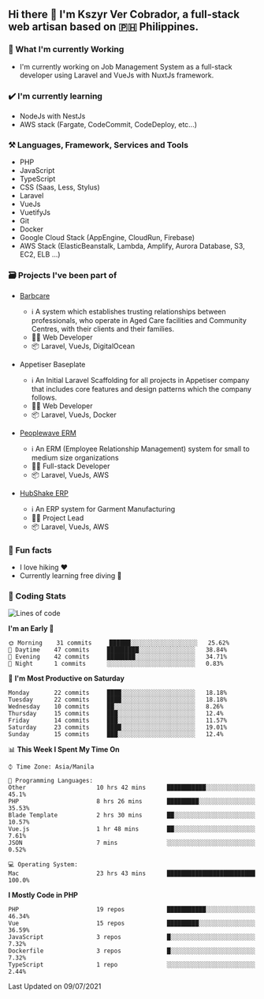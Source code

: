 ## Hi there 👋 I'm Kszyr Ver Cobrador, a full-stack web artisan based on 🇵🇭 Philippines.

### 🚀 What I'm currently Working

- I'm currently working on Job Management System as a full-stack developer using Laravel and VueJs with NuxtJs framework.

### ✔️ I'm currently learning

- NodeJs with NestJs
- AWS stack (Fargate, CodeCommit, CodeDeploy, etc...)

### ⚒️ Languages, Framework, Services and Tools
- PHP
- JavaScript
- TypeScript
- CSS (Saas, Less, Stylus)
- Laravel
- VueJs
- VuetifyJs
- Git
- Docker
- Google Cloud Stack (AppEngine, CloudRun, Firebase)
- AWS Stack (ElasticBeanstalk, Lambda, Amplify, Aurora Database, S3, EC2, ELB ...)


### 🗃 Projects I've been part of

- <a href="https://appetiser.com.au/portfolio/barbcare" target="_blank">Barbcare</a>

  - ℹ️ A system which establishes trusting relationships between professionals, who operate in Aged Care facilities and Community Centres, with their clients and their families.
  - 👨‍💻 Web Developer
  - 📦 Laravel, VueJs, DigitalOcean

- Appetiser Baseplate

  - ℹ️ An Initial Laravel Scaffolding for all projects in Appetiser company that includes core features and design patterns which the company follows.
  - 👨‍💻 Web Developer
  - 📦 Laravel, VueJs, Docker

- <a href="https://peoplewave.co" target="_blank">Peoplewave ERM</a>

  - ℹ️ An ERM (Employee Relationship Management) system for small to medium size organizations
  - 👨‍💻 Full-stack Developer
  - 📦 Laravel, VueJs, AWS

- <a href="https://www.posbang.com/garment-erp" target="_blank">HubShake ERP</a>

  - ℹ️ An ERP system for Garment Manufacturing
  - 👨‍💻 Project Lead
  - 📦 Laravel, VueJs, AWS

### 🌴 Fun facts

- I love hiking ❤️
- Currently learning free diving 🥽

### 🌟 Coding Stats

<!-- WakaTime Stats -->

<!--START_SECTION:waka-->
![Lines of code](https://img.shields.io/badge/From%20Hello%20World%20I%27ve%20Written-489371%20lines%20of%20code-blue)

**I'm an Early 🐤** 

```text
🌞 Morning    31 commits     ██████░░░░░░░░░░░░░░░░░░░   25.62% 
🌆 Daytime    47 commits     █████████░░░░░░░░░░░░░░░░   38.84% 
🌃 Evening    42 commits     ████████░░░░░░░░░░░░░░░░░   34.71% 
🌙 Night      1 commits      ░░░░░░░░░░░░░░░░░░░░░░░░░   0.83%

```
📅 **I'm Most Productive on Saturday** 

```text
Monday       22 commits     ████░░░░░░░░░░░░░░░░░░░░░   18.18% 
Tuesday      22 commits     ████░░░░░░░░░░░░░░░░░░░░░   18.18% 
Wednesday    10 commits     ██░░░░░░░░░░░░░░░░░░░░░░░   8.26% 
Thursday     15 commits     ███░░░░░░░░░░░░░░░░░░░░░░   12.4% 
Friday       14 commits     ███░░░░░░░░░░░░░░░░░░░░░░   11.57% 
Saturday     23 commits     ████░░░░░░░░░░░░░░░░░░░░░   19.01% 
Sunday       15 commits     ███░░░░░░░░░░░░░░░░░░░░░░   12.4%

```


📊 **This Week I Spent My Time On** 

```text
⌚︎ Time Zone: Asia/Manila

💬 Programming Languages: 
Other                    10 hrs 42 mins      ███████████░░░░░░░░░░░░░░   45.1% 
PHP                      8 hrs 26 mins       █████████░░░░░░░░░░░░░░░░   35.53% 
Blade Template           2 hrs 30 mins       ██░░░░░░░░░░░░░░░░░░░░░░░   10.57% 
Vue.js                   1 hr 48 mins        ██░░░░░░░░░░░░░░░░░░░░░░░   7.61% 
JSON                     7 mins              ░░░░░░░░░░░░░░░░░░░░░░░░░   0.52%

💻 Operating System: 
Mac                      23 hrs 43 mins      █████████████████████████   100.0%

```

**I Mostly Code in PHP** 

```text
PHP                      19 repos            ███████████░░░░░░░░░░░░░░   46.34% 
Vue                      15 repos            █████████░░░░░░░░░░░░░░░░   36.59% 
JavaScript               3 repos             █░░░░░░░░░░░░░░░░░░░░░░░░   7.32% 
Dockerfile               3 repos             █░░░░░░░░░░░░░░░░░░░░░░░░   7.32% 
TypeScript               1 repo              ░░░░░░░░░░░░░░░░░░░░░░░░░   2.44%

```



 Last Updated on 09/07/2021
<!--END_SECTION:waka-->
